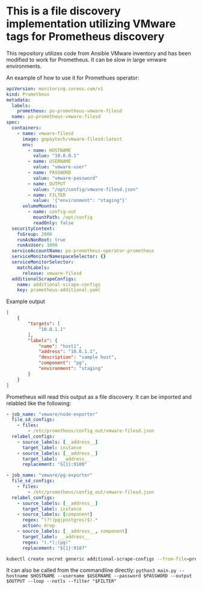 # This is a file discovery implementation utilizing VMware tags for Prometheus discovery

This repository utilizes code from Ansible VMware inventory and has been modified to work for Prometheus. It can be slow in large vmware environments.

An example of how to use it for Promethues operator:

```yaml
apiVersion: monitoring.coreos.com/v1
kind: Prometheus
metadata:
  labels:
    prometheus: po-prometheus-vmware-filesd
  name: po-prometheus-vmware-filesd
spec:
  containers:
    - name: vmware-filesd
      image: gopaytech/vmware-filesd:latest
      env:
        - name: HOSTNAME
          value: "10.0.0.1"
        - name: USERNAME
          value: "vmware-user"
        - name: PASSWORD
          value: "vmware-password"
        - name: OUTPUT
          value: "/opt/config/vmware-filesd.json"
        - name: FILTER
          value: '{"environment": "staging"}'
      volumeMounts:
        - name: config-out
          mountPath: /opt/config
          readOnly: false
  securityContext:
    fsGroup: 2000
    runAsNonRoot: true
    runAsUser: 1000
  serviceAccountName: po-prometheus-operator-prometheus
  serviceMonitorNamespaceSelector: {}
  serviceMonitorSelector:
    matchLabels:
      release: vmware-filesd
  additionalScrapeConfigs:
    name: additional-scrape-configs
    key: prometheus-additional.yaml
```

Example output
```json
[
    {
        "targets": [
            "10.0.1.1"
        ],
        "labels": {
            "name": "host1",
            "address": "10.0.1.1",
            "description": "sample host",
            "component": "pg",
            "environment": "staging"
        }
    }
]
```

Prometheus will read this output as a file discovery. It can be imported and relabled like the following:
```yaml
- job_name: "vmware/node-exporter"
  file_sd_configs:
    - files:
        - /etc/prometheus/config_out/vmware-filesd.json
  relabel_configs:
    - source_labels: [__address__]
      target_label: instance
    - source_labels: [__address__]
      target_label: __address__
      replacement: "${1}:9100"

- job_name: "vmware/pg-exporter"
  file_sd_configs:
    - files:
        - /etc/prometheus/config_out/vmware-filesd.json
  relabel_configs:
    - source_labels: [__address__]
      target_label: instance
    - source_labels: [component]
      regex: ^(?!(pg|postgres)$).*
      action: drop
    - source_labels: [__address__, component]
      target_label: __address__
      regex: "(.*);(pg)"
      replacement: "${1}:9187"
```

```bash
kubectl create secret generic additional-scrape-configs --from-file=prometheus-additional.yaml
```

It can also be called from the commandline directly: `python3 main.py --hostname $HOSTNAME --username $USERNAME --password $PASSWORD --output $OUTPUT --loop --notls --filter "$FILTER"`
